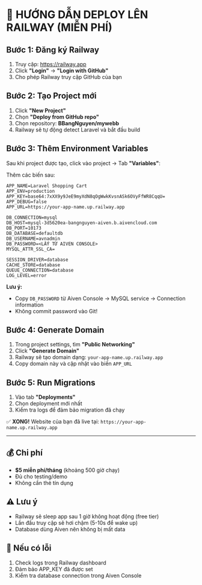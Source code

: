 # 🚀 HƯỚNG DẪN DEPLOY LÊN RAILWAY (MIỄN PHÍ)

## Bước 1: Đăng ký Railway
1. Truy cập: https://railway.app
2. Click **"Login"** → **"Login with GitHub"**
3. Cho phép Railway truy cập GitHub của bạn

## Bước 2: Tạo Project mới
1. Click **"New Project"**
2. Chọn **"Deploy from GitHub repo"**
3. Chọn repository: **BBangNguyen/mywebb**
4. Railway sẽ tự động detect Laravel và bắt đầu build

## Bước 3: Thêm Environment Variables
Sau khi project được tạo, click vào project → Tab **"Variables"**:

Thêm các biến sau:

```
APP_NAME=Laravel Shopping Cart
APP_ENV=production
APP_KEY=base64:7xXX9y9JeE9myXdN8qOgWwkKvsnASk6OVyFfWR8CqqU=
APP_DEBUG=false
APP_URL=https://your-app-name.up.railway.app

DB_CONNECTION=mysql
DB_HOST=mysql-3d5620ea-bangnguyen-aiven.b.aivencloud.com
DB_PORT=10173
DB_DATABASE=defaultdb
DB_USERNAME=avnadmin
DB_PASSWORD=<LẤY TỪ AIVEN CONSOLE>
MYSQL_ATTR_SSL_CA=

SESSION_DRIVER=database
CACHE_STORE=database
QUEUE_CONNECTION=database
LOG_LEVEL=error
```

**Lưu ý:** 
- Copy `DB_PASSWORD` từ Aiven Console → MySQL service → Connection information
- Không commit password vào Git!

## Bước 4: Generate Domain
1. Trong project settings, tìm **"Public Networking"**
2. Click **"Generate Domain"**
3. Railway sẽ tạo domain dạng: `your-app-name.up.railway.app`
4. Copy domain này và cập nhật vào biến `APP_URL`

## Bước 5: Run Migrations
1. Vào tab **"Deployments"**
2. Chọn deployment mới nhất
3. Kiểm tra logs để đảm bảo migration đã chạy

✅ **XONG!** Website của bạn đã live tại: `https://your-app-name.up.railway.app`

---

## 💰 Chi phí
- **$5 miễn phí/tháng** (khoảng 500 giờ chạy)
- Đủ cho testing/demo
- Không cần thẻ tín dụng

## ⚠️ Lưu ý
- Railway sẽ sleep app sau 1 giờ không hoạt động (free tier)
- Lần đầu truy cập sẽ hơi chậm (5-10s để wake up)
- Database dùng Aiven nên không bị mất data

## 🔧 Nếu có lỗi
1. Check logs trong Railway dashboard
2. Đảm bảo APP_KEY đã được set
3. Kiểm tra database connection trong Aiven Console
